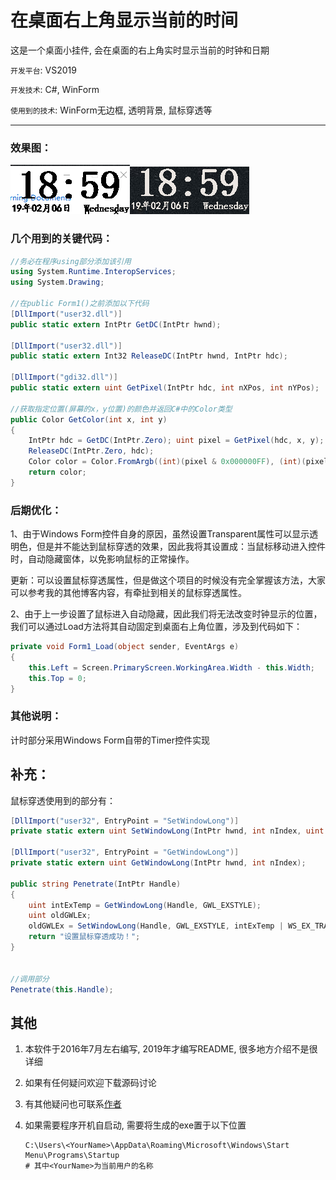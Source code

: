# 在桌面右上角显示当前的时间

这是一个桌面小挂件, 会在桌面的右上角实时显示当前的时钟和日期

`开发平台`: VS2019

`开发技术`: C#, WinForm

`使用到的技术`: WinForm无边框, 透明背景, 鼠标穿透等

---

### **效果图：**

![img](.image/1.png)![img](.image/2.png)

### 几个用到的关键代码：

```c#
//务必在程序using部分添加该引用
using System.Runtime.InteropServices;
using System.Drawing;

//在public Form1()之前添加以下代码
[DllImport("user32.dll")]
public static extern IntPtr GetDC(IntPtr hwnd);

[DllImport("user32.dll")]
public static extern Int32 ReleaseDC(IntPtr hwnd, IntPtr hdc);

[DllImport("gdi32.dll")]
public static extern uint GetPixel(IntPtr hdc, int nXPos, int nYPos);

//获取指定位置(屏幕的x，y位置)的颜色并返回C#中的Color类型
public Color GetColor(int x, int y)
{
    IntPtr hdc = GetDC(IntPtr.Zero); uint pixel = GetPixel(hdc, x, y);
    ReleaseDC(IntPtr.Zero, hdc);
    Color color = Color.FromArgb((int)(pixel & 0x000000FF), (int)(pixel & 0x0000FF00) >> 8, (int)(pixel & 0x00FF0000) >> 16);
    return color;
}
```

### 后期优化：

1、由于Windows Form控件自身的原因，虽然设置Transparent属性可以显示透明色，但是并不能达到鼠标穿透的效果，因此我将其设置成：当鼠标移动进入控件时，自动隐藏窗体，以免影响鼠标的正常操作。

更新：可以设置鼠标穿透属性，但是做这个项目的时候没有完全掌握该方法，大家可以参考我的其他博客内容，有牵扯到相关的鼠标穿透属性。

2、由于上一步设置了鼠标进入自动隐藏，因此我们将无法改变时钟显示的位置，我们可以通过Load方法将其自动固定到桌面右上角位置，涉及到代码如下：

```cs
private void Form1_Load(object sender, EventArgs e)
{
    this.Left = Screen.PrimaryScreen.WorkingArea.Width - this.Width;
    this.Top = 0;
}
```

### 其他说明：

计时部分采用Windows Form自带的Timer控件实现

 

## 补充：

鼠标穿透使用到的部分有：

```c#
[DllImport("user32", EntryPoint = "SetWindowLong")]
private static extern uint SetWindowLong(IntPtr hwnd, int nIndex, uint dwNewLong);

[DllImport("user32", EntryPoint = "GetWindowLong")]
private static extern uint GetWindowLong(IntPtr hwnd, int nIndex);

public string Penetrate(IntPtr Handle)
{
    uint intExTemp = GetWindowLong(Handle, GWL_EXSTYLE);
    uint oldGWLEx;
    oldGWLEx = SetWindowLong(Handle, GWL_EXSTYLE, intExTemp | WS_EX_TRANSPARENT |     WS_EX_LAYERED);
    return "设置鼠标穿透成功！";
}


//调用部分
Penetrate(this.Handle);
```

## 其他

1. 本软件于2016年7月左右编写, 2019年才编写README, 很多地方介绍不是很详细

2. 如果有任何疑问欢迎下载源码讨论

3. 有其他疑问也可联系[作者](maileto:zzudongxiang@163.com)

4. 如果需要程序开机自启动, 需要将生成的exe置于以下位置

   ```path
   C:\Users\<YourName>\AppData\Roaming\Microsoft\Windows\Start Menu\Programs\Startup
   # 其中<YourName>为当前用户的名称
   ```

   